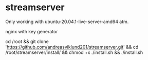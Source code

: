 # streamserver
Only working with ubuntu-20.04.1-live-server-amd64 atm.

nginx with key generator

cd /root && git clone 'https://github.com/andreasviklund201/streamserver.git' && cd /root/streamserver/install/ && chmod +x ./install.sh && ./install.sh
